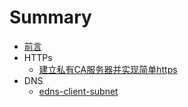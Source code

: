 # Summary

* [前言](README.md)
* HTTPs
  * [建立私有CA服务器并实现简单https](CA.md)
* DNS
  * [edns-client-subnet](edns-client-subnet.md)

